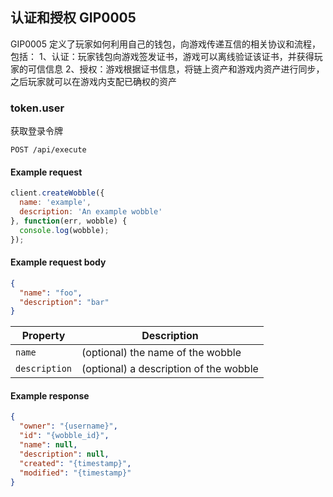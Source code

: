 ## 认证和授权 GIP0005

GIP0005 定义了玩家如何利用自己的钱包，向游戏传递互信的相关协议和流程，包括：
1、认证：玩家钱包向游戏签发证书，游戏可以离线验证该证书，并获得玩家的可信信息
2、授权：游戏根据证书信息，将链上资产和游戏内资产进行同步，之后玩家就可以在游戏内支配已确权的资产

### token.user

获取登录令牌

```endpoint
POST /api/execute
```

#### Example request

```javascript
client.createWobble({
  name: 'example',
  description: 'An example wobble'
}, function(err, wobble) {
  console.log(wobble);
});
```

#### Example request body

```json
{
  "name": "foo",
  "description": "bar"
}
```

Property | Description
---|---
`name` | (optional) the name of the wobble
`description` | (optional) a description of the wobble

#### Example response

```json
{
  "owner": "{username}",
  "id": "{wobble_id}",
  "name": null,
  "description": null,
  "created": "{timestamp}",
  "modified": "{timestamp}"
}
```
